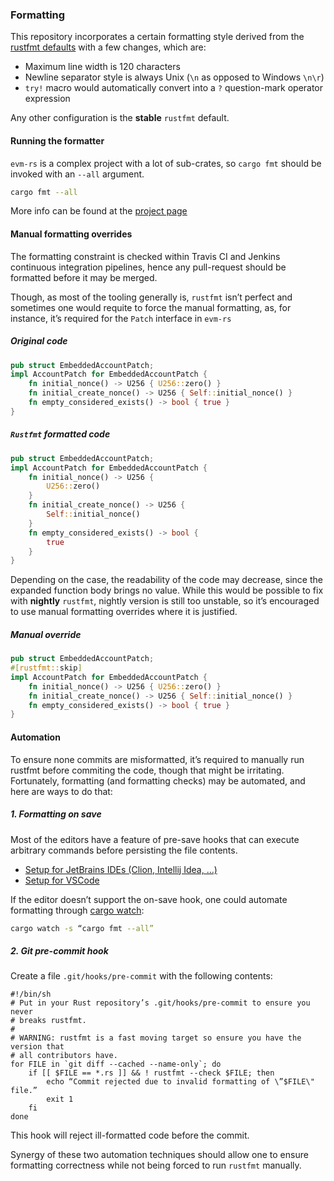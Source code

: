 ### Formatting
This repository incorporates a certain formatting style derived from the [rustfmt defaults](https://github.com/rust-lang/rustfmt/blob/master/Configurations.md) with a few changes, which are:
 - Maximum line width is 120 characters
 - Newline separator style is always Unix (`\n` as opposed to Windows `\n\r`)
 - `try!` macro would automatically convert into a `?` question-mark operator expression
 
Any other configuration is the **stable** `rustfmt` default.

#### Running the formatter
`evm-rs` is a complex project with a lot of sub-crates, so `cargo fmt` should be invoked with an `--all` argument.
```bash
cargo fmt --all
```
More info can be found at the [project page](https://github.com/rust-lang/rustfmt)

#### Manual formatting overrides
The formatting constraint is checked within Travis CI and Jenkins continuous integration pipelines, hence any pull-request should be formatted before it may be merged.

Though, as most of the tooling generally is, `rustfmt` isn’t perfect and sometimes one would requite to force the manual formatting, as, for instance, it’s required for the `Patch` interface in `evm-rs`
##### Original code
```rust
pub struct EmbeddedAccountPatch;
impl AccountPatch for EmbeddedAccountPatch {
    fn initial_nonce() -> U256 { U256::zero() }
    fn initial_create_nonce() -> U256 { Self::initial_nonce() }
    fn empty_considered_exists() -> bool { true }
}
```
##### `Rustfmt` formatted code
```rust
pub struct EmbeddedAccountPatch;
impl AccountPatch for EmbeddedAccountPatch {
    fn initial_nonce() -> U256 { 
        U256::zero() 
    }
    fn initial_create_nonce() -> U256 { 
        Self::initial_nonce() 
    }
    fn empty_considered_exists() -> bool { 
        true 
    }
}
```
Depending on the case, the readability of the code may decrease, since the expanded function body brings no value. 
While this would be possible to fix with **nightly** `rustfmt`, nightly version is still too unstable, so it’s encouraged to use manual formatting overrides where it is justified.
##### Manual override
```rust
pub struct EmbeddedAccountPatch;
#[rustfmt::skip]
impl AccountPatch for EmbeddedAccountPatch {
    fn initial_nonce() -> U256 { U256::zero() }
    fn initial_create_nonce() -> U256 { Self::initial_nonce() }
    fn empty_considered_exists() -> bool { true }
}
```
#### Automation
To ensure none commits are misformatted, it’s required to manually run rustfmt before commiting the code, though that might be irritating.
Fortunately, formatting (and formatting checks) may be automated, and here are ways to do that:
##### 1. Formatting on save
Most of the editors have a feature of pre-save hooks that can execute arbitrary commands before persisting the file contents.
* [Setup for JetBrains IDEs (Clion, Intellij Idea, …)](https://codurance.com/2017/11/26/rusting-IntelliJ/)
* [Setup for VSCode](https://github.com/editor-rs/vscode-rust/blob/master/doc/format.md)

If the editor doesn’t support the on-save hook, one could automate formatting through [cargo watch](https://github.com/passcod/cargo-watch):
```bash
cargo watch -s “cargo fmt --all”
```
##### 2. Git pre-commit hook
Create a file `.git/hooks/pre-commit` with the following contents:
```
#!/bin/sh
# Put in your Rust repository’s .git/hooks/pre-commit to ensure you never
# breaks rustfmt. 
#
# WARNING: rustfmt is a fast moving target so ensure you have the version that
# all contributors have.
for FILE in `git diff --cached --name-only`; do
    if [[ $FILE == *.rs ]] && ! rustfmt --check $FILE; then
        echo “Commit rejected due to invalid formatting of \”$FILE\" file.”
        exit 1
    fi
done
```
This hook will reject ill-formatted code before the commit.

Synergy of these two automation techniques should allow one to ensure formatting correctness while not being forced to run `rustfmt` manually.



